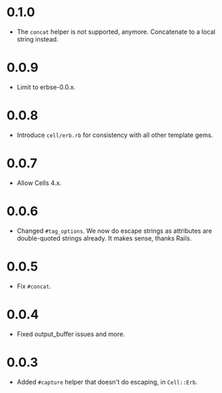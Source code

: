 # 0.1.0

* The `concat` helper is not supported, anymore. Concatenate to a local string instead.

# 0.0.9

* Limit to erbse-0.0.x.

# 0.0.8

* Introduce `cell/erb.rb` for consistency with all other template gems.

# 0.0.7

* Allow Cells 4.x.

# 0.0.6

* Changed `#tag_options`. We now do escape strings as attributes are double-quoted strings already. It makes sense, thanks Rails.

# 0.0.5

* Fix `#concat`.

# 0.0.4

* Fixed output_buffer issues and more.

# 0.0.3

* Added `#capture` helper that doesn't do escaping, in `Cell::Erb`.
